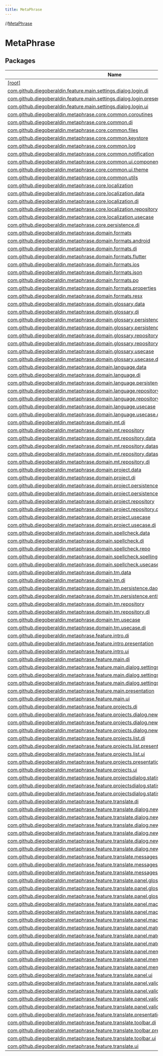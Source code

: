 ```yaml
---
title: MetaPhrase
---
```

//[MetaPhrase](index.html)



# MetaPhrase



## Packages


| Name |
|---|
| [[root]](-meta-phrase/[root]/index.html) |
| [com.github.diegoberaldin.feature.main.settings.dialog.login.di](-meta-phrase/com.github.diegoberaldin.feature.main.settings.dialog.login.di/index.html) |
| [com.github.diegoberaldin.feature.main.settings.dialog.login.presentation](-meta-phrase/com.github.diegoberaldin.feature.main.settings.dialog.login.presentation/index.html) |
| [com.github.diegoberaldin.feature.main.settings.dialog.login.ui](-meta-phrase/com.github.diegoberaldin.feature.main.settings.dialog.login.ui/index.html) |
| [com.github.diegoberaldin.metaphrase.core.common.coroutines](-meta-phrase/com.github.diegoberaldin.metaphrase.core.common.coroutines/index.html) |
| [com.github.diegoberaldin.metaphrase.core.common.di](-meta-phrase/com.github.diegoberaldin.metaphrase.core.common.di/index.html) |
| [com.github.diegoberaldin.metaphrase.core.common.files](-meta-phrase/com.github.diegoberaldin.metaphrase.core.common.files/index.html) |
| [com.github.diegoberaldin.metaphrase.core.common.keystore](-meta-phrase/com.github.diegoberaldin.metaphrase.core.common.keystore/index.html) |
| [com.github.diegoberaldin.metaphrase.core.common.log](-meta-phrase/com.github.diegoberaldin.metaphrase.core.common.log/index.html) |
| [com.github.diegoberaldin.metaphrase.core.common.notification](-meta-phrase/com.github.diegoberaldin.metaphrase.core.common.notification/index.html) |
| [com.github.diegoberaldin.metaphrase.core.common.ui.components](-meta-phrase/com.github.diegoberaldin.metaphrase.core.common.ui.components/index.html) |
| [com.github.diegoberaldin.metaphrase.core.common.ui.theme](-meta-phrase/com.github.diegoberaldin.metaphrase.core.common.ui.theme/index.html) |
| [com.github.diegoberaldin.metaphrase.core.common.utils](-meta-phrase/com.github.diegoberaldin.metaphrase.core.common.utils/index.html) |
| [com.github.diegoberaldin.metaphrase.core.localization](-meta-phrase/com.github.diegoberaldin.metaphrase.core.localization/index.html) |
| [com.github.diegoberaldin.metaphrase.core.localization.data](-meta-phrase/com.github.diegoberaldin.metaphrase.core.localization.data/index.html) |
| [com.github.diegoberaldin.metaphrase.core.localization.di](-meta-phrase/com.github.diegoberaldin.metaphrase.core.localization.di/index.html) |
| [com.github.diegoberaldin.metaphrase.core.localization.repository](-meta-phrase/com.github.diegoberaldin.metaphrase.core.localization.repository/index.html) |
| [com.github.diegoberaldin.metaphrase.core.localization.usecase](-meta-phrase/com.github.diegoberaldin.metaphrase.core.localization.usecase/index.html) |
| [com.github.diegoberaldin.metaphrase.core.persistence.di](-meta-phrase/com.github.diegoberaldin.metaphrase.core.persistence.di/index.html) |
| [com.github.diegoberaldin.metaphrase.domain.formats](-meta-phrase/com.github.diegoberaldin.metaphrase.domain.formats/index.html) |
| [com.github.diegoberaldin.metaphrase.domain.formats.android](-meta-phrase/com.github.diegoberaldin.metaphrase.domain.formats.android/index.html) |
| [com.github.diegoberaldin.metaphrase.domain.formats.di](-meta-phrase/com.github.diegoberaldin.metaphrase.domain.formats.di/index.html) |
| [com.github.diegoberaldin.metaphrase.domain.formats.flutter](-meta-phrase/com.github.diegoberaldin.metaphrase.domain.formats.flutter/index.html) |
| [com.github.diegoberaldin.metaphrase.domain.formats.ios](-meta-phrase/com.github.diegoberaldin.metaphrase.domain.formats.ios/index.html) |
| [com.github.diegoberaldin.metaphrase.domain.formats.json](-meta-phrase/com.github.diegoberaldin.metaphrase.domain.formats.json/index.html) |
| [com.github.diegoberaldin.metaphrase.domain.formats.po](-meta-phrase/com.github.diegoberaldin.metaphrase.domain.formats.po/index.html) |
| [com.github.diegoberaldin.metaphrase.domain.formats.properties](-meta-phrase/com.github.diegoberaldin.metaphrase.domain.formats.properties/index.html) |
| [com.github.diegoberaldin.metaphrase.domain.formats.resx](-meta-phrase/com.github.diegoberaldin.metaphrase.domain.formats.resx/index.html) |
| [com.github.diegoberaldin.metaphrase.domain.glossary.data](-meta-phrase/com.github.diegoberaldin.metaphrase.domain.glossary.data/index.html) |
| [com.github.diegoberaldin.metaphrase.domain.glossary.di](-meta-phrase/com.github.diegoberaldin.metaphrase.domain.glossary.di/index.html) |
| [com.github.diegoberaldin.metaphrase.domain.glossary.persistence.dao](-meta-phrase/com.github.diegoberaldin.metaphrase.domain.glossary.persistence.dao/index.html) |
| [com.github.diegoberaldin.metaphrase.domain.glossary.persistence.entities](-meta-phrase/com.github.diegoberaldin.metaphrase.domain.glossary.persistence.entities/index.html) |
| [com.github.diegoberaldin.metaphrase.domain.glossary.repository](-meta-phrase/com.github.diegoberaldin.metaphrase.domain.glossary.repository/index.html) |
| [com.github.diegoberaldin.metaphrase.domain.glossary.repository.di](-meta-phrase/com.github.diegoberaldin.metaphrase.domain.glossary.repository.di/index.html) |
| [com.github.diegoberaldin.metaphrase.domain.glossary.usecase](-meta-phrase/com.github.diegoberaldin.metaphrase.domain.glossary.usecase/index.html) |
| [com.github.diegoberaldin.metaphrase.domain.glossary.usecase.di](-meta-phrase/com.github.diegoberaldin.metaphrase.domain.glossary.usecase.di/index.html) |
| [com.github.diegoberaldin.metaphrase.domain.language.data](-meta-phrase/com.github.diegoberaldin.metaphrase.domain.language.data/index.html) |
| [com.github.diegoberaldin.metaphrase.domain.language.di](-meta-phrase/com.github.diegoberaldin.metaphrase.domain.language.di/index.html) |
| [com.github.diegoberaldin.metaphrase.domain.language.persistence.dao](-meta-phrase/com.github.diegoberaldin.metaphrase.domain.language.persistence.dao/index.html) |
| [com.github.diegoberaldin.metaphrase.domain.language.repository](-meta-phrase/com.github.diegoberaldin.metaphrase.domain.language.repository/index.html) |
| [com.github.diegoberaldin.metaphrase.domain.language.repository.di](-meta-phrase/com.github.diegoberaldin.metaphrase.domain.language.repository.di/index.html) |
| [com.github.diegoberaldin.metaphrase.domain.language.usecase](-meta-phrase/com.github.diegoberaldin.metaphrase.domain.language.usecase/index.html) |
| [com.github.diegoberaldin.metaphrase.domain.language.usecase.di](-meta-phrase/com.github.diegoberaldin.metaphrase.domain.language.usecase.di/index.html) |
| [com.github.diegoberaldin.metaphrase.domain.mt.di](-meta-phrase/com.github.diegoberaldin.metaphrase.domain.mt.di/index.html) |
| [com.github.diegoberaldin.metaphrase.domain.mt.repository](-meta-phrase/com.github.diegoberaldin.metaphrase.domain.mt.repository/index.html) |
| [com.github.diegoberaldin.metaphrase.domain.mt.repository.data](-meta-phrase/com.github.diegoberaldin.metaphrase.domain.mt.repository.data/index.html) |
| [com.github.diegoberaldin.metaphrase.domain.mt.repository.datasource](-meta-phrase/com.github.diegoberaldin.metaphrase.domain.mt.repository.datasource/index.html) |
| [com.github.diegoberaldin.metaphrase.domain.mt.repository.datasource.mymemory.dto](-meta-phrase/com.github.diegoberaldin.metaphrase.domain.mt.repository.datasource.mymemory.dto/index.html) |
| [com.github.diegoberaldin.metaphrase.domain.mt.repository.di](-meta-phrase/com.github.diegoberaldin.metaphrase.domain.mt.repository.di/index.html) |
| [com.github.diegoberaldin.metaphrase.domain.project.data](-meta-phrase/com.github.diegoberaldin.metaphrase.domain.project.data/index.html) |
| [com.github.diegoberaldin.metaphrase.domain.project.di](-meta-phrase/com.github.diegoberaldin.metaphrase.domain.project.di/index.html) |
| [com.github.diegoberaldin.metaphrase.domain.project.persistence.dao](-meta-phrase/com.github.diegoberaldin.metaphrase.domain.project.persistence.dao/index.html) |
| [com.github.diegoberaldin.metaphrase.domain.project.persistence.entities](-meta-phrase/com.github.diegoberaldin.metaphrase.domain.project.persistence.entities/index.html) |
| [com.github.diegoberaldin.metaphrase.domain.project.repository](-meta-phrase/com.github.diegoberaldin.metaphrase.domain.project.repository/index.html) |
| [com.github.diegoberaldin.metaphrase.domain.project.repository.di](-meta-phrase/com.github.diegoberaldin.metaphrase.domain.project.repository.di/index.html) |
| [com.github.diegoberaldin.metaphrase.domain.project.usecase](-meta-phrase/com.github.diegoberaldin.metaphrase.domain.project.usecase/index.html) |
| [com.github.diegoberaldin.metaphrase.domain.project.usecase.di](-meta-phrase/com.github.diegoberaldin.metaphrase.domain.project.usecase.di/index.html) |
| [com.github.diegoberaldin.metaphrase.domain.spellcheck.data](-meta-phrase/com.github.diegoberaldin.metaphrase.domain.spellcheck.data/index.html) |
| [com.github.diegoberaldin.metaphrase.domain.spellcheck.di](-meta-phrase/com.github.diegoberaldin.metaphrase.domain.spellcheck.di/index.html) |
| [com.github.diegoberaldin.metaphrase.domain.spellcheck.repo](-meta-phrase/com.github.diegoberaldin.metaphrase.domain.spellcheck.repo/index.html) |
| [com.github.diegoberaldin.metaphrase.domain.spellcheck.spelling](-meta-phrase/com.github.diegoberaldin.metaphrase.domain.spellcheck.spelling/index.html) |
| [com.github.diegoberaldin.metaphrase.domain.spellcheck.usecase](-meta-phrase/com.github.diegoberaldin.metaphrase.domain.spellcheck.usecase/index.html) |
| [com.github.diegoberaldin.metaphrase.domain.tm.data](-meta-phrase/com.github.diegoberaldin.metaphrase.domain.tm.data/index.html) |
| [com.github.diegoberaldin.metaphrase.domain.tm.di](-meta-phrase/com.github.diegoberaldin.metaphrase.domain.tm.di/index.html) |
| [com.github.diegoberaldin.metaphrase.domain.tm.persistence.dao](-meta-phrase/com.github.diegoberaldin.metaphrase.domain.tm.persistence.dao/index.html) |
| [com.github.diegoberaldin.metaphrase.domain.tm.persistence.entities](-meta-phrase/com.github.diegoberaldin.metaphrase.domain.tm.persistence.entities/index.html) |
| [com.github.diegoberaldin.metaphrase.domain.tm.repository](-meta-phrase/com.github.diegoberaldin.metaphrase.domain.tm.repository/index.html) |
| [com.github.diegoberaldin.metaphrase.domain.tm.repository.di](-meta-phrase/com.github.diegoberaldin.metaphrase.domain.tm.repository.di/index.html) |
| [com.github.diegoberaldin.metaphrase.domain.tm.usecase](-meta-phrase/com.github.diegoberaldin.metaphrase.domain.tm.usecase/index.html) |
| [com.github.diegoberaldin.metaphrase.domain.tm.usecase.di](-meta-phrase/com.github.diegoberaldin.metaphrase.domain.tm.usecase.di/index.html) |
| [com.github.diegoberaldin.metaphrase.feature.intro.di](-meta-phrase/com.github.diegoberaldin.metaphrase.feature.intro.di/index.html) |
| [com.github.diegoberaldin.metaphrase.feature.intro.presentation](-meta-phrase/com.github.diegoberaldin.metaphrase.feature.intro.presentation/index.html) |
| [com.github.diegoberaldin.metaphrase.feature.intro.ui](-meta-phrase/com.github.diegoberaldin.metaphrase.feature.intro.ui/index.html) |
| [com.github.diegoberaldin.metaphrase.feature.main.di](-meta-phrase/com.github.diegoberaldin.metaphrase.feature.main.di/index.html) |
| [com.github.diegoberaldin.metaphrase.feature.main.dialog.settings.di](-meta-phrase/com.github.diegoberaldin.metaphrase.feature.main.dialog.settings.di/index.html) |
| [com.github.diegoberaldin.metaphrase.feature.main.dialog.settings.presentation](-meta-phrase/com.github.diegoberaldin.metaphrase.feature.main.dialog.settings.presentation/index.html) |
| [com.github.diegoberaldin.metaphrase.feature.main.dialog.settings.ui](-meta-phrase/com.github.diegoberaldin.metaphrase.feature.main.dialog.settings.ui/index.html) |
| [com.github.diegoberaldin.metaphrase.feature.main.presentation](-meta-phrase/com.github.diegoberaldin.metaphrase.feature.main.presentation/index.html) |
| [com.github.diegoberaldin.metaphrase.feature.main.ui](-meta-phrase/com.github.diegoberaldin.metaphrase.feature.main.ui/index.html) |
| [com.github.diegoberaldin.metaphrase.feature.projects.di](-meta-phrase/com.github.diegoberaldin.metaphrase.feature.projects.di/index.html) |
| [com.github.diegoberaldin.metaphrase.feature.projects.dialog.newproject.di](-meta-phrase/com.github.diegoberaldin.metaphrase.feature.projects.dialog.newproject.di/index.html) |
| [com.github.diegoberaldin.metaphrase.feature.projects.dialog.newproject.presentation](-meta-phrase/com.github.diegoberaldin.metaphrase.feature.projects.dialog.newproject.presentation/index.html) |
| [com.github.diegoberaldin.metaphrase.feature.projects.dialog.newproject.ui](-meta-phrase/com.github.diegoberaldin.metaphrase.feature.projects.dialog.newproject.ui/index.html) |
| [com.github.diegoberaldin.metaphrase.feature.projects.list.di](-meta-phrase/com.github.diegoberaldin.metaphrase.feature.projects.list.di/index.html) |
| [com.github.diegoberaldin.metaphrase.feature.projects.list.presentation](-meta-phrase/com.github.diegoberaldin.metaphrase.feature.projects.list.presentation/index.html) |
| [com.github.diegoberaldin.metaphrase.feature.projects.list.ui](-meta-phrase/com.github.diegoberaldin.metaphrase.feature.projects.list.ui/index.html) |
| [com.github.diegoberaldin.metaphrase.feature.projects.presentation](-meta-phrase/com.github.diegoberaldin.metaphrase.feature.projects.presentation/index.html) |
| [com.github.diegoberaldin.metaphrase.feature.projects.ui](-meta-phrase/com.github.diegoberaldin.metaphrase.feature.projects.ui/index.html) |
| [com.github.diegoberaldin.metaphrase.feature.projectsdialog.statistics.di](-meta-phrase/com.github.diegoberaldin.metaphrase.feature.projectsdialog.statistics.di/index.html) |
| [com.github.diegoberaldin.metaphrase.feature.projectsdialog.statistics.presentation](-meta-phrase/com.github.diegoberaldin.metaphrase.feature.projectsdialog.statistics.presentation/index.html) |
| [com.github.diegoberaldin.metaphrase.feature.projectsdialog.statistics.ui](-meta-phrase/com.github.diegoberaldin.metaphrase.feature.projectsdialog.statistics.ui/index.html) |
| [com.github.diegoberaldin.metaphrase.feature.translate.di](-meta-phrase/com.github.diegoberaldin.metaphrase.feature.translate.di/index.html) |
| [com.github.diegoberaldin.metaphrase.feature.translate.dialog.newsegment.di](-meta-phrase/com.github.diegoberaldin.metaphrase.feature.translate.dialog.newsegment.di/index.html) |
| [com.github.diegoberaldin.metaphrase.feature.translate.dialog.newsegment.presentation](-meta-phrase/com.github.diegoberaldin.metaphrase.feature.translate.dialog.newsegment.presentation/index.html) |
| [com.github.diegoberaldin.metaphrase.feature.translate.dialog.newsegment.ui](-meta-phrase/com.github.diegoberaldin.metaphrase.feature.translate.dialog.newsegment.ui/index.html) |
| [com.github.diegoberaldin.metaphrase.feature.translate.dialog.newterm.di](-meta-phrase/com.github.diegoberaldin.metaphrase.feature.translate.dialog.newterm.di/index.html) |
| [com.github.diegoberaldin.metaphrase.feature.translate.dialog.newterm.presentation](-meta-phrase/com.github.diegoberaldin.metaphrase.feature.translate.dialog.newterm.presentation/index.html) |
| [com.github.diegoberaldin.metaphrase.feature.translate.dialog.newterm.ui](-meta-phrase/com.github.diegoberaldin.metaphrase.feature.translate.dialog.newterm.ui/index.html) |
| [com.github.diegoberaldin.metaphrase.feature.translate.messages.di](-meta-phrase/com.github.diegoberaldin.metaphrase.feature.translate.messages.di/index.html) |
| [com.github.diegoberaldin.metaphrase.feature.translate.messages.presentation](-meta-phrase/com.github.diegoberaldin.metaphrase.feature.translate.messages.presentation/index.html) |
| [com.github.diegoberaldin.metaphrase.feature.translate.messages.ui](-meta-phrase/com.github.diegoberaldin.metaphrase.feature.translate.messages.ui/index.html) |
| [com.github.diegoberaldin.metaphrase.feature.translate.panel.glossary.di](-meta-phrase/com.github.diegoberaldin.metaphrase.feature.translate.panel.glossary.di/index.html) |
| [com.github.diegoberaldin.metaphrase.feature.translate.panel.glossary.presentation](-meta-phrase/com.github.diegoberaldin.metaphrase.feature.translate.panel.glossary.presentation/index.html) |
| [com.github.diegoberaldin.metaphrase.feature.translate.panel.glossary.ui](-meta-phrase/com.github.diegoberaldin.metaphrase.feature.translate.panel.glossary.ui/index.html) |
| [com.github.diegoberaldin.metaphrase.feature.translate.panel.machinetranslation.di](-meta-phrase/com.github.diegoberaldin.metaphrase.feature.translate.panel.machinetranslation.di/index.html) |
| [com.github.diegoberaldin.metaphrase.feature.translate.panel.machinetranslation.presentation](-meta-phrase/com.github.diegoberaldin.metaphrase.feature.translate.panel.machinetranslation.presentation/index.html) |
| [com.github.diegoberaldin.metaphrase.feature.translate.panel.machinetranslation.ui](-meta-phrase/com.github.diegoberaldin.metaphrase.feature.translate.panel.machinetranslation.ui/index.html) |
| [com.github.diegoberaldin.metaphrase.feature.translate.panel.matches.di](-meta-phrase/com.github.diegoberaldin.metaphrase.feature.translate.panel.matches.di/index.html) |
| [com.github.diegoberaldin.metaphrase.feature.translate.panel.matches.presentation](-meta-phrase/com.github.diegoberaldin.metaphrase.feature.translate.panel.matches.presentation/index.html) |
| [com.github.diegoberaldin.metaphrase.feature.translate.panel.matches.ui](-meta-phrase/com.github.diegoberaldin.metaphrase.feature.translate.panel.matches.ui/index.html) |
| [com.github.diegoberaldin.metaphrase.feature.translate.panel.memory.di](-meta-phrase/com.github.diegoberaldin.metaphrase.feature.translate.panel.memory.di/index.html) |
| [com.github.diegoberaldin.metaphrase.feature.translate.panel.memory.presentation](-meta-phrase/com.github.diegoberaldin.metaphrase.feature.translate.panel.memory.presentation/index.html) |
| [com.github.diegoberaldin.metaphrase.feature.translate.panel.memory.ui](-meta-phrase/com.github.diegoberaldin.metaphrase.feature.translate.panel.memory.ui/index.html) |
| [com.github.diegoberaldin.metaphrase.feature.translate.panel.ui](-meta-phrase/com.github.diegoberaldin.metaphrase.feature.translate.panel.ui/index.html) |
| [com.github.diegoberaldin.metaphrase.feature.translate.panel.validate.data](-meta-phrase/com.github.diegoberaldin.metaphrase.feature.translate.panel.validate.data/index.html) |
| [com.github.diegoberaldin.metaphrase.feature.translate.panel.validate.di](-meta-phrase/com.github.diegoberaldin.metaphrase.feature.translate.panel.validate.di/index.html) |
| [com.github.diegoberaldin.metaphrase.feature.translate.panel.validate.presentation](-meta-phrase/com.github.diegoberaldin.metaphrase.feature.translate.panel.validate.presentation/index.html) |
| [com.github.diegoberaldin.metaphrase.feature.translate.panel.validate.ui](-meta-phrase/com.github.diegoberaldin.metaphrase.feature.translate.panel.validate.ui/index.html) |
| [com.github.diegoberaldin.metaphrase.feature.translate.presentation](-meta-phrase/com.github.diegoberaldin.metaphrase.feature.translate.presentation/index.html) |
| [com.github.diegoberaldin.metaphrase.feature.translate.toolbar.di](-meta-phrase/com.github.diegoberaldin.metaphrase.feature.translate.toolbar.di/index.html) |
| [com.github.diegoberaldin.metaphrase.feature.translate.toolbar.presentation](-meta-phrase/com.github.diegoberaldin.metaphrase.feature.translate.toolbar.presentation/index.html) |
| [com.github.diegoberaldin.metaphrase.feature.translate.toolbar.ui](-meta-phrase/com.github.diegoberaldin.metaphrase.feature.translate.toolbar.ui/index.html) |
| [com.github.diegoberaldin.metaphrase.feature.translate.ui](-meta-phrase/com.github.diegoberaldin.metaphrase.feature.translate.ui/index.html) |

